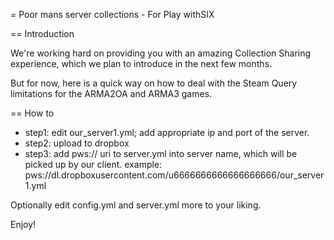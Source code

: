 = Poor mans server collections - For Play withSIX

== Introduction

We're working hard on providing you with an amazing Collection Sharing experience, which we plan to introduce in the next few months.

But for now, here is a quick way on how to deal with the Steam Query limitations for the ARMA2OA and ARMA3 games.

== How to

* step1: edit our_server1.yml; add appropriate ip and port of the server.
* step2: upload to dropbox
* step3: add pws:// uri to server.yml into server name, which will be picked up by our client.
         example:  pws://dl.dropboxusercontent.com/u6666666666666666666/our_server1.yml

Optionally edit config.yml and server.yml more to your liking.

Enjoy!